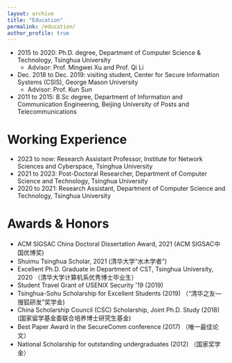 ```yaml
---
layout: archive
title: "Education"
permalink: /education/
author_profile: true
---
```

- 2015 to 2020: Ph.D. degree, Department of Computer Science & Technology, Tsinghua University
  - Advisor: Prof. Mingwei Xu and Prof. Qi Li
- Dec. 2018 to Dec. 2019: visiting student, Center for Secure Information Systems (CSIS), George Mason University
  - Advisor: Prof. Kun Sun
- 2011 to 2015: B.Sc degree, Department of Information and Communication Engineering, Beijing University of Posts and Telecommunications
  
# Working Experience
- 2023 to now: Research Assistant Professor, Institute for Network Sciences and Cyberspace, Tsinghua University
- 2021 to 2023: Post-Doctoral Researcher, Department of Computer Science and Technology, Tsinghua University
- 2020 to 2021: Research Assistant, Department of Computer Science and Technology, Tsinghua University

# Awards & Honors
- ACM SIGSAC China Doctoral Dissertation Award, 2021 (ACM SIGSAC中国优博奖)
- Shuimu Tsinghua Scholar, 2021 (清华大学“水木学者”)
- Excellent Ph.D. Graduate in Department of CST, Tsinghua University, 2020 （清华大学计算机系优秀博士毕业生）
- Student Travel Grant of USENIX Security '19 (2019)
- Tsinghua-Sohu Scholarship for Excellent Students (2019) （“清华之友—搜狐研发”奖学金)
- China Scholarship Council (CSC) Scholarship, Joint Ph.D. Study  (2018) (国家留学基金委联合培养博士研究生基金)
- Best Paper Award in the SecureComm conference (2017) （唯一最佳论文）
- National Scholarship for outstanding undergraduates (2012) （国家奖学金）
